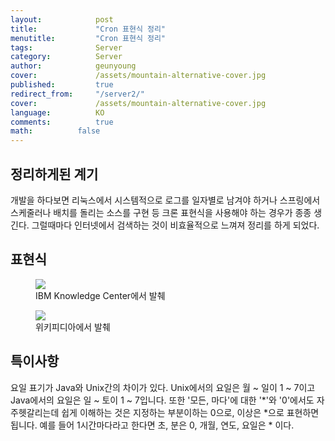 ```yaml
---
layout:            post
title:             "Cron 표현식 정리"
menutitle:         "Cron 표현식 정리"
tags:              Server
category:          Server
author:            geunyoung
cover:             /assets/mountain-alternative-cover.jpg
published:         true
redirect_from:     "/server2/"
cover:             /assets/mountain-alternative-cover.jpg
language:          KO
comments:          true
math:		   false
---
```


## 정리하게된 계기

개발을 하다보면 리눅스에서 시스템적으로 로그를 일자별로 남겨야 하거나 스프링에서 스케줄러나 배치를 돌리는 소스를 구현 등 크론 표현식을 사용해야 하는 경우가 종종 생긴다. 그럴때마다 인터넷에서 검색하는 것이 비효율적으로 느껴져 정리를 하게 되었다.


## 표현식

<aside>
<figure>
<img src="{{ "/media/img/Spring/cron1.png" | absolute_url }}" />
<figcaption>IBM Knowledge Center에서 발췌</figcaption>
</figure>
</aside>

<aside>
<figure>
<img src="{{ "/media/img/Spring/cron2.PNG" | absolute_url }}" />
<figcaption>위키피디아에서 발췌</figcaption>
</figure>
</aside>

## 특이사항

요일 표기가 Java와 Unix간의 차이가 있다. Unix에서의 요일은 월 ~ 일이 1 ~ 7이고 Java에서의 요일은 일 ~ 토이 1 ~ 7입니다.
또한 '모든, 마다'에 대한 '*'와 '0'에서도 자주헷갈리는데 쉽게 이해하는 것은 지정하는 부분이하는 0으로, 이상은 *으로 표현하면 됩니다. 예를 들어 1시간마다라고 한다면 초, 분은 0, 개월, 연도, 요일은 * 이다.  






